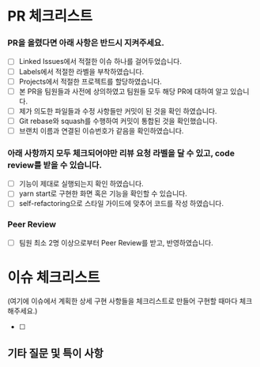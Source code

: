 # PR 체크리스트

### PR을 올렸다면 아래 사항은 반드시 지켜주세요.

- [ ] Linked Issues에서 적절한 이슈 하나를 걸어두었습니다.
- [ ] Labels에서 적절한 라벨을 부착하였습니다.
- [ ] Projects에서 적절한 프로젝트를 할당하였습니다.
- [ ] 본 PR을 팀원들과 사전에 상의하였고 팀원들 모두 해당 PR에 대하여 알고 있습니다.
- [ ] 제가 의도한 파일들과 수정 사항들만 커밋이 된 것을 확인 하였습니다.
- [ ] Git rebase와 squash를 수행하여 커밋이 통합된 것을 확인했습니다.
- [ ] 브랜치 이름과 연결된 이슈번호가 같음을 확인하였습니다.

### 아래 사항까지 모두 체크되어야만 리뷰 요청 라벨을 달 수 있고, code review를 받을 수 있습니다.

- [ ] 기능이 제대로 실행되는지 확인 하였습니다.
- [ ] yarn start로 구현한 화면 혹은 기능을 확인할 수 있습니다.
- [ ] self-refactoring으로 스타일 가이드에 맞추어 코드를 작성 하였습니다.

### Peer Review

- [ ] 팀원 최소 2명 이상으로부터 Peer Review를 받고, 반영하였습니다.

# 이슈 체크리스트

(여기에 이슈에서 계획한 상세 구현 사항들을 체크리스트로 만들어 구현할 때마다 체크해주세요.)

- [ ]

## 기타 질문 및 특이 사항
